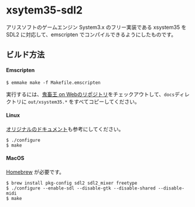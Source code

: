 # xsytem35-sdl2

アリスソフトのゲームエンジン System3.x のフリー実装である xsystem35 を SDL2 に対応して、emscripten でコンパイルできるようにしたものです。

## ビルド方法
#### Emscripten

    $ emmake make -f Makefile.emscripten

実行するには、[鬼畜王 on Webのリポジトリ](https://github.com/kichikuou/web)をチェックアウトして、`docs`ディレクトリに `out/xsystem35.*` をすべてコピーしてください。

#### Linux

[オリジナルのドキュメント](https://github.com/kichikuou/xsystem35-sdl2/tree/emscripten/doc)も参考にしてください。

    $ ./configure
    $ make

#### MacOS

[Homebrew](https://brew.sh/index_ja) が必要です。

    $ brew install pkg-config sdl2 sdl2_mixer freetype
    $ ./configure --enable-sdl --disable-gtk --disable-shared --disable-midi
    $ make
